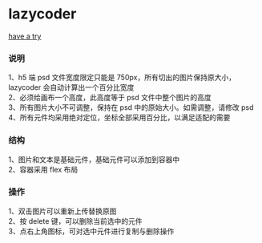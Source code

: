 # lazycoder

[have a try](https://bison1994.github.io/kidney/lazycoder/)

### 说明
1、h5 端 psd 文件宽度限定只能是 750px，所有切出的图片保持原大小，lazycoder 会自动计算出一个百分比宽度<br>
2、必须给画布一个高度，此高度等于 psd 文件中整个图片的高度<br>
3、所有图片大小不可调整，保持在 psd 中的原始大小。如需调整，请修改 psd<br>
4、所有元件均采用绝对定位，坐标全部采用百分比，以满足适配的需要<br>

### 结构
1、图片和文本是基础元件，基础元件可以添加到容器中<br>
2、容器采用 flex 布局<br>

### 操作
1、双击图片可以重新上传替换原图<br>
2、按 delete 键，可以删除当前选中的元件<br>
3、点右上角图标，可对选中元件进行复制与删除操作<br>